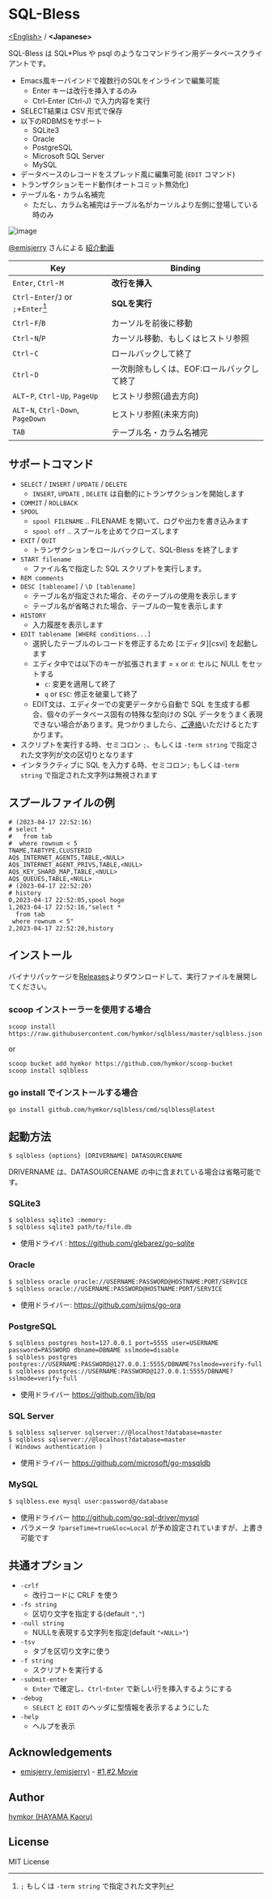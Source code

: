 SQL-Bless
=========

[&lt;English&gt;](./README.md) / **&lt;Japanese&gt;**

SQL-Bless は SQL\*Plus や psql のようなコマンドライン用データベースクライアントです。

- Emacs風キーバインドで複数行のSQLをインラインで編集可能
    - Enter キーは改行を挿入するのみ
    - Ctrl-Enter (Ctrl-J) で入力内容を実行
- SELECT結果は CSV 形式で保存
- 以下のRDBMSをサポート
    - SQLite3
    - Oracle
    - PostgreSQL
    - Microsoft SQL Server
    - MySQL
- データベースのレコードをスプレッド風に編集可能 (`EDIT` コマンド)
- トランザクションモード動作(オートコミット無効化)
- テーブル名・カラム名補完
    - ただし、カラム名補完はテーブル名がカーソルより左側に登場している時のみ

![image](./demo.gif)

[@emisjerry](https://github.com/emisjerry) さんによる [紹介動画](https://www.youtube.com/watch?v=_cxBQKpfUds)

| Key | Binding |
|-----|---------|
| `Enter`, `Ctrl`-`M` | **改行を挿入** |
| `Ctrl`-`Enter`/`J` or `;`+`Enter`[^semicolon] | **SQLを実行** |
| `Ctrl`-`F`/`B` | カーソルを前後に移動 |
| `Ctrl`-`N`/`P` | カーソル移動、もしくはヒストリ参照 |
| `Ctrl`-`C` | ロールバックして終了 |
| `Ctrl`-`D` | 一次削除もしくは、EOF:ロールバックして終了 |
| `ALT`-`P`, `Ctrl`-`Up`, `PageUp` | ヒストリ参照(過去方向)|
| `ALT`-`N`, `Ctrl`-`Down`, `PageDown` | ヒストリ参照(未来方向) |
| `TAB` | テーブル名・カラム名補完 |

[^semicolon]: `;` もしくは `-term string` で指定された文字列

サポートコマンド
---------------

- `SELECT` / `INSERT` / `UPDATE` / `DELETE`
    - `INSERT`, `UPDATE` , `DELETE` は自動的にトランザクションを開始します
- `COMMIT` / `ROLLBACK`
- `SPOOL`
    - `spool FILENAME` .. FILENAME を開いて、ログや出力を書き込みます
    - `spool off` .. スプールを止めてクローズします
- `EXIT` / `QUIT`
    - トランザクションをロールバックして、SQL-Bless を終了します
- `START filename`
    - ファイル名で指定した SQL スクリプトを実行します。
- `REM comments`
- `DESC [tablename]` / `\D [tablename]`
    - テーブル名が指定された場合、そのテーブルの使用を表示します
    - テーブル名が省略された場合、テーブルの一覧を表示します
- `HISTORY`
    - 入力履歴を表示します
- `EDIT tablename [WHERE conditions...]`
    - 選択したテーブルのレコードを修正するため [エディタ][csvi] を起動します
    - エディタ中では以下のキーが拡張されます
        = `x` or `d`: セルに NULL をセットする
        - `c`: 変更を適用して終了
        - `q` or `ESC`: 修正を破棄して終了
    - EDIT文は、エディターでの変更データから自動で SQL を生成する都合、個々のデータベース固有の特殊な型向けの SQL データをうまく表現できない場合があります。見つかりましたら、[ご連絡](https://github.com/hymkor/sqlbless/issues/new)いただけるとたすかります。
- スクリプトを実行する時、セミコロン `;`、もしくは `-term string` で指定された文字列が文の区切りとなります
- インタラクティブに SQL を入力する時、セミコロン`;` もしくは`-term string` で指定された文字列は無視されます

スプールファイルの例
--------------------

``` CSV
# (2023-04-17 22:52:16)
# select *
#   from tab
#  where rownum < 5
TNAME,TABTYPE,CLUSTERID
AQ$_INTERNET_AGENTS,TABLE,<NULL>
AQ$_INTERNET_AGENT_PRIVS,TABLE,<NULL>
AQ$_KEY_SHARD_MAP,TABLE,<NULL>
AQ$_QUEUES,TABLE,<NULL>
# (2023-04-17 22:52:20)
# history
0,2023-04-17 22:52:05,spool hoge
1,2023-04-17 22:52:16,"select *
  from tab
 where rownum < 5"
2,2023-04-17 22:52:20,history
```

インストール
-----------

バイナリパッケージを[Releases](https://github.com/hymkor/sqlbless/releases)よりダウンロードして、実行ファイルを展開してください。

### scoop インストーラーを使用する場合

```
scoop install https://raw.githubusercontent.com/hymkor/sqlbless/master/sqlbless.json
```

or

```
scoop bucket add hymkor https://github.com/hymkor/scoop-bucket
scoop install sqlbless
```

### go install でインストールする場合

```
go install github.com/hymkor/sqlbless/cmd/sqlbless@latest
```

起動方法
--------

    $ sqlbless {options} [DRIVERNAME] DATASOURCENAME

DRIVERNAME は、DATASOURCENAME の中に含まれている場合は省略可能です。

### SQLite3

    $ sqlbless sqlite3 :memory:
    $ sqlbless sqlite3 path/to/file.db

- 使用ドライバ : https://github.com/glebarez/go-sqlite

### Oracle

    $ sqlbless oracle oracle://USERNAME:PASSWORD@HOSTNAME:PORT/SERVICE
    $ sqlbless oracle://USERNAME:PASSWORD@HOSTNAME:PORT/SERVICE

- 使用ドライバー: https://github.com/sijms/go-ora

### PostgreSQL

    $ sqlbless postgres host=127.0.0.1 port=5555 user=USERNAME password=PASSWORD dbname=DBNAME sslmode=disable
    $ sqlbless postgres postgres://USERNAME:PASSWORD@127.0.0.1:5555/DBNAME?sslmode=verify-full
    $ sqlbless postgres://USERNAME:PASSWORD@127.0.0.1:5555/DBNAME?sslmode=verify-full

- 使用ドライバー https://github.com/lib/pq

### SQL Server

    $ sqlbless sqlserver sqlserver://@localhost?database=master
    $ sqlbless sqlserver://@localhost?database=master
    ( Windows authentication )

- 使用ドライバー https://github.com/microsoft/go-mssqldb

### MySQL

    $ sqlbless.exe mysql user:password@/database

- 使用ドライバー http://github.com/go-sql-driver/mysql
- パラメータ `?parseTime=true&loc=Local` が予め設定されていますが、上書き可能です

共通オプション
-------------

- `-crlf`
    - 改行コードに CRLF を使う
- `-fs string`
    - 区切り文字を指定する(default `","`)
- `-null string`
    - NULLを表現する文字列を指定(default `"<NULL>"`)
- `-tsv`
    - タブを区切り文字に使う
- `-f string`
    - スクリプトを実行する
- `-submit-enter`
    - `Enter` で確定し、`Ctrl`-`Enter` で新しい行を挿入するようにする
- `-debug`
    - `SELECT` と `EDIT` のヘッダに型情報を表示するようにした
- `-help`
    - ヘルプを表示

Acknowledgements
-----------------

- [emisjerry (emisjerry)](https://github.com/emisjerry) - [#1],[#2],[Movie]

[#1]: https://github.com/hymkor/sqlbless/issues/1
[#2]: https://github.com/hymkor/sqlbless/issues/2
[Movie]: https://youtu.be/_cxBQKpfUds

Author
------

[hymkor (HAYAMA Kaoru)](https://github.com/hymkor)

License
-------

MIT License
